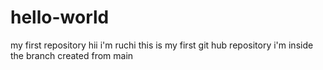 # hello-world
my first repository
hii i'm ruchi
this is my first git hub repository 
i'm inside the branch created from main
